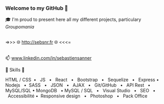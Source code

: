 ### Welcome to my GitHub  👋  

🎓  I'm proud to present here all my different projects, particulary *Groupomania*

<br /> =>>> 🌐 http://sebsnr.fr 🌐 <<<= 
 
<br /> 📫   www.linkedin.com/in/sebastiensanner


   🔨  Skills  🔨

HTML / CSS  •   JS   •   React   •   Bootstrap   •   Sequelize   •   Express   •   Nodejs   •   SASS   •   JSON   •   AJAX   •   Git/GitHub   •   API Rest   •   MySQL/SQL   •   MongoDB   •   MySQL / SQL   •   Visual Studio   •   SEO   •   Accessibilité   •   Responsive design   •   Photoshop   •   Pack Office
